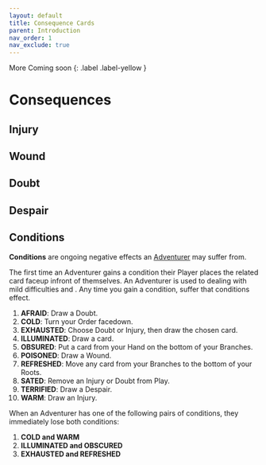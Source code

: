 ```yaml
---
layout: default
title: Consequence Cards
parent: Introduction
nav_order: 1
nav_exclude: true
---
```


<div markdown="1">
More Coming soon
{: .label .label-yellow }
</div>

# Consequences

## Injury

## Wound

## Doubt

## Despair

## Conditions

**Conditions** are ongoing negative effects an [Adventurer](introduction#Adventurer) <!-- fix --> may suffer from.


The first time an Adventurer gains a condition their Player places the related card faceup infront of themselves. An Adventurer is used  to dealing with mild difficulties and <!-- fix -->. Any time you gain a condition, suffer that conditions effect. 

1. **AFRAID**: Draw a Doubt.
2.  **COLD**: Turn your Order facedown.
3. **EXHAUSTED**: Choose Doubt or Injury, then draw the chosen card.
4. **ILLUMINATED**: Draw a card. 
6. **OBSURED**: Put a card from your Hand on the bottom of your Branches.
7. **POISONED**: Draw a Wound.
8. **REFRESHED**: Move any card from your Branches to the bottom of your Roots. 
9. **SATED**: Remove an Injury or Doubt from Play.
10. **TERRIFIED**: Draw a Despair.
11. **WARM**: Draw an Injury.

When an Adventurer has one of the following pairs of conditions, they immediately lose both conditions:
1. **COLD and WARM**
2. **ILLUMINATED and OBSCURED**
3. **EXHAUSTED and REFRESHED**